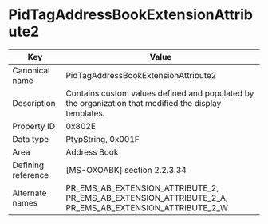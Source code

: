 # PidTagAddressBookExtensionAttribute2

| Key | Value |
|---|---|
| Canonical name | PidTagAddressBookExtensionAttribute2 |
| Description | Contains custom values defined and populated by the organization that modified the display templates. |
| Property ID | 0x802E |
| Data type | PtypString, 0x001F |
| Area | Address Book |
| Defining reference | [MS-OXOABK] section 2.2.3.34 |
| Alternate names | PR_EMS_AB_EXTENSION_ATTRIBUTE_2, PR_EMS_AB_EXTENSION_ATTRIBUTE_2_A, PR_EMS_AB_EXTENSION_ATTRIBUTE_2_W |
